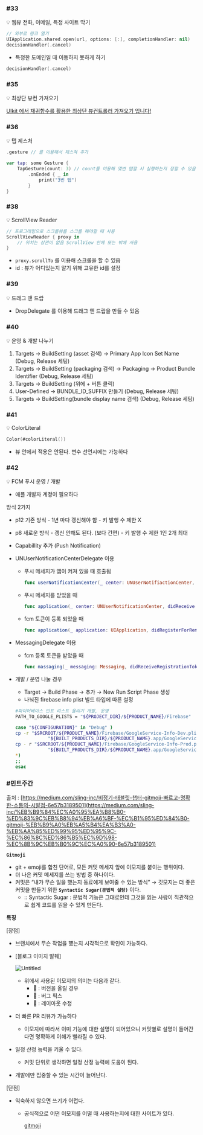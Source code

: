 ### #33

<aside>
💡 웹뷰 전화, 이메일, 특정 사이트 막기

</aside>

```swift
// 외부로 링크 열기
UIApplication.shared.open(url, options: [:], completionHandler: nil)
decisionHandler(.cancel)
```

- 특정한 도메인일 때 이동하지 못하게 하기

```swift
decisionHandler(.cancel)
```

### #35

<aside>
💡 최상단 뷰컨 가져오기

</aside>

[UIkit 에서 재귀함수를 활용한 최상단 뷰컨트롤러 가져오기 입니다!](https://gist.github.com/TuenTuenna/696cc8e0966eb2be64cac340aaea8904)

### #36

<aside>
💡 탭 제스처

</aside>

```swift
.gesture // 를 이용해서 제스쳐 추가
```

```swift
var tap: some Gesture {
	TapGesture(count: 3) // count를 이용해 몇번 탭할 시 실행하는지 정할 수 있음
		.onEnded { _ in 
			print("3번 탭")
		}
}
```

### #38

<aside>
💡 ScrollView Reader

</aside>

```swift
// 프로그래밍으로 스크롤뷰를 스크롤 해야할 때 사용
ScrollViewReader { proxy in
	// 위치는 상관이 없음 ScrollView 안에 또는 밖에 사용
}
```

- `proxy.scrollTo` 를 이용해 스크롤을 할 수 있음
- id : 뷰가 어디있는지 알기 위해 고유한 id를 설정

### #39

<aside>
💡 드래그 앤 드랍

</aside>

- DropDelegate 를 이용해 드래그 앤 드랍을 만들 수 있음

### #40

<aside>
💡 운영 & 개발 나누기

</aside>

1. Targets → BuildSetting (asset 검색) → Primary App Icon Set Name (Debug, Release 세팅)
2. Targets → BuildSetting (packaging 검색) → Packaging → Product Bundle Identifier (Debug, Release 세팅)
3. Targets → BuildSetting (위에 + 버튼 클릭)
4. User-Defined → BUNDLE_ID_SUFFIX 만들기 (Debug, Release 세팅)
5. Targets → BuildSetting(bundle display name 검색) (Debug, Release 세팅)

### #41

<aside>
💡 ColorLiteral

</aside>

```swift
Color(#colorLiteral())
```

- 뷰 안에서 적용은 안된다. 변수 선언시에는 가능하다

### #42

<aside>
💡 FCM 푸시 운영 / 개발

</aside>

- 애플 개발자 계정이 필요하다

방식 2가지

- p12 기존 방식 - 1년 마다 갱신해야 함 - 키 발행 수 제한 X
- p8 새로운 방식 - 갱신 안해도 된다. (보다 간편) - 키 발행 수 제한 1인 2개 최대
- Capabillity 추가 (Push Notification)
- UNUserNotificationCenterDelegate 이용
    - 푸시 메세지가 앱이 켜져 있을 때 호출됨
        
        ```swift
        func userNotificationCenter(_ center: UNUserNotifiactionCenter, willPresent notification: UNNotification ...)
        ```
        
    - 푸시 메세지를 받았을 때
        
        ```swift
        func application(_ center: UNUserNotificationCenter, didReceive response: UNNotificationResponse ...)
        ```
        
    - fcm 토큰이 등록 되었을 때
        
        ```swift
        func application(_ application: UIApplication, didRegisterForRemoteNotificationWithDeviceToken deviceToken: Data)
        ```
        
- MessagingDelegate 이용
    - fcm 등록 토큰을 받았을 때
        
        ```swift
        func massaging(_ messaging: Messaging, didReceiveRegistrationToken fcmToken: String?) {}
        ```
        
- 개발 / 운영 나눌 경우
    - Target → Build Phase → 추가 → New Run Script Phase 생성
    - 나눠진 firebase info plist 빌드 타입에 따른 설정
    
    ```bash
    #파이어베이스 인포 리스트 올리기 개발, 운영
    PATH_TO_GOOGLE_PLISTS = "${PROJECT_DIR}/${PRODUCT_NAME}/Firebase"
    
    case "${CONFIGURATION}" in "Debug" )
    cp -r "$SRCROOT/${PRODUCT_NAME}/Firebase/GoogleService-Info-Dev.plist"
    			"${BUILT_PRODUCTS_DIR}/${PRODUCT_NAME}.app/GoogleService-Info" ;; "Release" )
    cp - r "$SRCROOT/${PRODUCT_NAME}/Firebase/GoogleService-Info-Prod.plist"
    			"${BUILT_PRODUCTS_DIR}/${PRODUCT_NAME}.app/GoogleService-Info.plist" ;;
    *)
    ;;
    esac
    ```
    

### #민트주간

출처 : [https://medium.com/sling-inc/비정기-태블릿-챕터-gitmoji-빠르고-명확한-소통의-시발점-6e57b3189501](https://medium.com/sling-inc/%EB%B9%84%EC%A0%95%EA%B8%B0-%ED%83%9C%EB%B8%94%EB%A6%BF-%EC%B1%95%ED%84%B0-gitmoji-%EB%B9%A0%EB%A5%B4%EA%B3%A0-%EB%AA%85%ED%99%95%ED%95%9C-%EC%86%8C%ED%86%B5%EC%9D%98-%EC%8B%9C%EB%B0%9C%EC%A0%90-6e57b3189501)

**`Gitmoji`**

- git + emoji를 합친 단어로, 모든 커밋 메세지 앞에 이모지를 붙이는 행위이다.
- 더 나은 커밋 메세지를 쓰는 방법 중 하나이다.
- 커밋은 “내가 무슨 일을 했는지 동료에게 보여줄 수 있는 방식” → 깃모지는 더 좋은 커밋을 만들기 위한 **`Syntactic Sugar(문법적 설탕)`** 이다.
    - :: Syntactic Sugar : 문법적 기능은 그대로인데 그것을 읽는 사람이 직관적으로 쉽게 코드를 읽을 수 있게 만든다.

**특징**

[장점]

- 브랜치에서 무슨 작업을 헀는지 시각적으로 확인이 가능하다.
- [블로그 이미지 발췌]
    
    ![Untitled](https://prod-files-secure.s3.us-west-2.amazonaws.com/5dff3da6-b0a1-4e55-9426-04c8bba655bd/191b1e6c-1366-447f-b8fb-f2d6a805138f/Untitled.png)
    
    - 위에서 사용된 이모지의 의미는 다음과 같다.
        - 🔖 : 버전을 올릴 경우
        - 🐛 : 버그 픽스
        - 💄 : 레이아웃 수정
- 더 빠른 PR 리뷰가 가능하다
    - 이모지에 따라서 이미 기능에 대한 설명이 되어있으니 커밋별로 설명이 들어간다면 명확하게 이해가 빨라질 수 있다.
- 일정 산정 능력을 키울 수 있다.
    - 커밋 단위로 생각하면 일정 산정 능력에 도움이 된다.
- 개발에만 집중할 수 있는 시간이 늘어난다.

[단점]

- 익숙하지 않으면 쓰기가 어렵다.
    - 공식적으로 어떤 이모지를 어떨 때 사용하는지에 대한 사이트가 있다.
        
        [gitmoji](https://gitmoji.dev/)